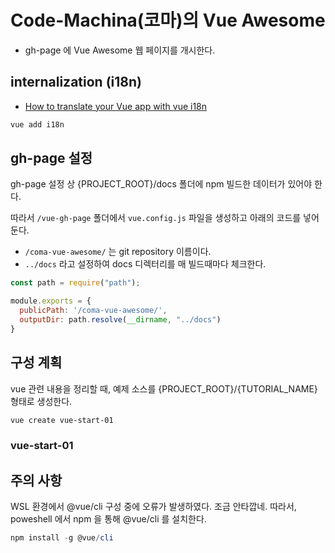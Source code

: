 # Code-Machina(코마)의 Vue Awesome

- gh-page 에 Vue Awesome 웹 페이지를 개시한다.

## internalization (i18n)

- [How to translate your Vue app with vue i18n](https://www.codeandweb.com/babeledit/tutorials/how-to-translate-your-vue-app-with-vue-i18n)

```powershell
vue add i18n
```

## gh-page 설정

gh-page 설정 상 {PROJECT_ROOT}/docs 폴더에 npm 빌드한 데이터가 있어야 한다.

따라서 `/vue-gh-page` 폴더에서 `vue.config.js` 파일을 생성하고 아래의 코드를 넣어둔다.

- `/coma-vue-awesome/` 는 git repository 이름이다.
- `../docs` 라고 설정하여 docs 디렉터리를 매 빌드때마다 체크한다.

```javascript
const path = require("path");

module.exports = {
  publicPath: '/coma-vue-awesome/',
  outputDir: path.resolve(__dirname, "../docs")
}
```

## 구성 계획

vue 관련 내용을 정리할 때, 예제 소스를 {PROJECT_ROOT}/{TUTORIAL_NAME} 형태로 생성한다.

```powershell
vue create vue-start-01
```

### vue-start-01




## 주의 사항

WSL 환경에서 @vue/cli 구성 중에 오류가 발생하였다. 조금 안타깝네.
따라서, poweshell 에서 npm 을 통해 @vue/cli 를 설치한다.

```powershell
npm install -g @vue/cli
```
